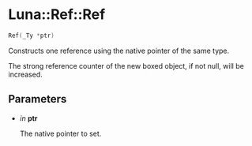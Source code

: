 # Luna::Ref::Ref

```c++
Ref(_Ty *ptr)
```

Constructs one reference using the native pointer of the same type. 

The strong reference counter of the new boxed object, if not null, will be increased. 

## Parameters
* *in* **ptr**

    The native pointer to set. 

